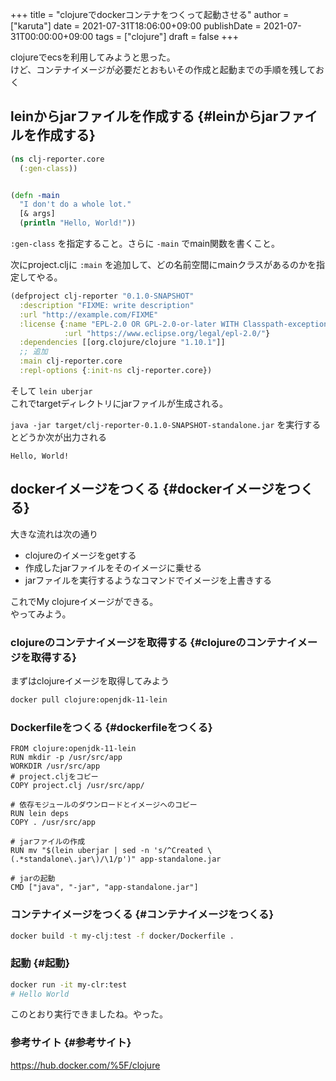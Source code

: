 +++
title = "clojureでdockerコンテナをつくって起動させる"
author = ["karuta"]
date = 2021-07-31T18:06:00+09:00
publishDate = 2021-07-31T00:00:00+09:00
tags = ["clojure"]
draft = false
+++

clojureでecsを利用してみようと思った。  
けど、コンテナイメージが必要だとおもいその作成と起動までの手順を残しておく  

<!--more-->  


## leinからjarファイルを作成する {#leinからjarファイルを作成する}

```clojure
(ns clj-reporter.core
  (:gen-class))


(defn -main
  "I don't do a whole lot."
  [& args]
  (println "Hello, World!"))            
```

`:gen-class` を指定すること。さらに `-main` でmain関数を書くこと。  

次にproject.cljに `:main`  を追加して、どの名前空間にmainクラスがあるのかを指定してやる。  

```clojure
(defproject clj-reporter "0.1.0-SNAPSHOT"
  :description "FIXME: write description"
  :url "http://example.com/FIXME"
  :license {:name "EPL-2.0 OR GPL-2.0-or-later WITH Classpath-exception-2.0"
            :url "https://www.eclipse.org/legal/epl-2.0/"}
  :dependencies [[org.clojure/clojure "1.10.1"]]
  ;; 追加
  :main clj-reporter.core
  :repl-options {:init-ns clj-reporter.core})            
```

そして `lein uberjar`  
これでtargetディレクトリにjarファイルが生成される。  

`java -jar target/clj-reporter-0.1.0-SNAPSHOT-standalone.jar` を実行するとどうか次が出力される  

```text
Hello, World!
```


## dockerイメージをつくる {#dockerイメージをつくる}

大きな流れは次の通り  

-   clojureのイメージをgetする
-   作成したjarファイルをそのイメージに乗せる
-   jarファイルを実行するようなコマンドでイメージを上書きする

これでMy clojureイメージができる。  
やってみよう。  


### clojureのコンテナイメージを取得する {#clojureのコンテナイメージを取得する}

まずはclojureイメージを取得してみよう  

```sh
docker pull clojure:openjdk-11-lein
```


### Dockerfileをつくる {#dockerfileをつくる}

```nil
FROM clojure:openjdk-11-lein
RUN mkdir -p /usr/src/app
WORKDIR /usr/src/app
# project.cljをコピー
COPY project.clj /usr/src/app/

# 依存モジュールのダウンロードとイメージへのコピー
RUN lein deps
COPY . /usr/src/app

# jarファイルの作成
RUN mv "$(lein uberjar | sed -n 's/^Created \(.*standalone\.jar\)/\1/p')" app-standalone.jar

# jarの起動
CMD ["java", "-jar", "app-standalone.jar"]
```


### コンテナイメージをつくる {#コンテナイメージをつくる}

```sh
docker build -t my-clj:test -f docker/Dockerfile .
```


### 起動 {#起動}

```sh
docker run -it my-clr:test
# Hello World
```

このとおり実行できましたね。やった。  


### 参考サイト {#参考サイト}

<https://hub.docker.com/%5F/clojure>
